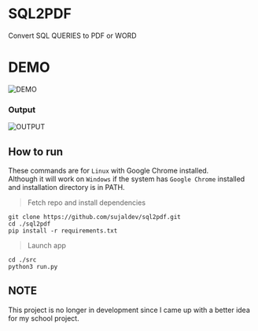 # SQL2PDF

Convert SQL QUERIES to PDF or WORD

# DEMO
![DEMO](https://media.giphy.com/media/jtPHDaLlI0D937lYpP/giphy.gif)

### Output
![OUTPUT](https://media.giphy.com/media/XlGaG7WSqqRH9kJBJF/giphy.gif)


## How to run
These commands are for `Linux` with Google Chrome installed.\
Although it will work on `Windows` if the system has `Google Chrome`
installed and installation directory is in PATH.

> Fetch repo and install dependencies
```shell
git clone https://github.com/sujaldev/sql2pdf.git
cd ./sql2pdf
pip install -r requirements.txt
```
> Launch app
```shell
cd ./src
python3 run.py
```

## NOTE
This project is no longer in development
since I came up with a better idea for my school project.
